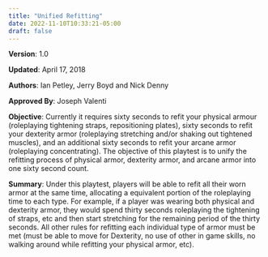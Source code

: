 ```yaml
---
title: "Unified Refitting"
date: 2022-11-10T10:33:21-05:00
draft: false
---
```

**Version**: 1.0

**Updated**:  April	17, 2018

**Authors**: Ian Petley, Jerry Boyd and Nick Denny

**Approved By**:  Joseph Valenti

**Objective**: Currently it requires sixty seconds to refit your physical armour (roleplaying tightening straps, repositioning plates), sixty seconds to refit your dexterity armor (roleplaying stretching and/or shaking out tightened muscles), and an additional sixty seconds to refit your arcane armor
(roleplaying concentrating). The objective of this playtest is to unify the refitting process of physical armor, dexterity armor, and arcane armor into one sixty second count.

**Summary**: Under this playtest, players will be able to refit all their worn armor at the same time, allocating a equivalent portion of the roleplaying time to each type. For example, if a player was wearing both physical and dexterity armor, they would spend thirty seconds roleplaying the tightening of straps, etc and then start stretching for the remaining period of the thirty seconds. All other rules for refitting each individual type of armor must be met (must be able to move for Dexterity, no use of other in game skills, no walking around while refitting your physical armor, etc).
